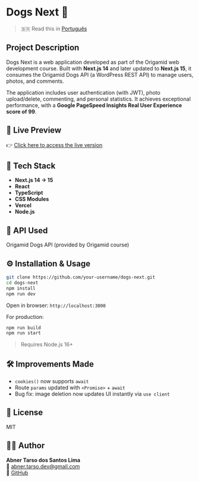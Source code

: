 
# Dogs Next 🐶

> 🇧🇷 Read this in [Português](./README.pt.md)

## Project Description  
Dogs Next is a web application developed as part of the Origamid web development course. Built with **Next.js 14** and later updated to **Next.js 15**, it consumes the Origamid Dogs API (a WordPress REST API) to manage users, photos, and comments.

The application includes user authentication (with JWT), photo upload/delete, commenting, and personal statistics. It achieves exceptional performance, with a **Google PageSpeed Insights Real User Experience score of 99**.

## 🔗 Live Preview  
👉 <a href="https://dogs-next-rho.vercel.app/" target="_blank">Click here to access the live version</a>

## 🚀 Tech Stack
- **Next.js 14 → 15**
- **React**
- **TypeScript**
- **CSS Modules**
- **Vercel**
- **Node.js**

## 🔌 API Used
Origamid Dogs API (provided by Origamid course)

## ⚙️ Installation & Usage
```bash
git clone https://github.com/your-username/dogs-next.git
cd dogs-next
npm install
npm run dev
```

Open in browser: `http://localhost:3000`

For production:
```bash
npm run build
npm run start
```

> Requires Node.js 16+

## 🛠 Improvements Made
- `cookies()` now supports `await`
- Route `params` updated with `<Promise>` + `await`
- Bug fix: image deletion now updates UI instantly via `use client`

## 📄 License
MIT

## 👨‍💻 Author
**Abner Tarso dos Santos Lima**  
📧 abner.tarso.dev@gmail.com  
🔗 [GitHub](https://github.com/tarsolima)
